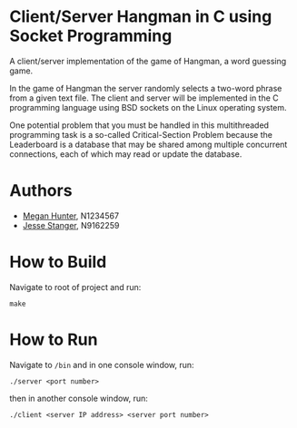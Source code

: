 # Client/Server Hangman in C using Socket Programming
A client/server implementation of the game of Hangman, a word guessing game.

In the game of Hangman the server randomly selects a two-word phrase from a given text file. The client and server will be implemented in the C programming language using BSD sockets on the Linux operating system.

One potential problem that you must be handled in this multithreaded programming task is a so-called Critical-Section Problem because the Leaderboard is a database that may be shared among multiple concurrent connections, each of which may read or update the database.

# Authors
* [Megan Hunter](https://github.com/Nyx-), N1234567
* [Jesse Stanger](https://github.com/stangahh), N9162259

# How to Build
Navigate to root of project and run:
```
make
```

# How to Run
Navigate to ```/bin``` and in one console window, run:
```
./server <port number>
```

then in another console window, run:
```
./client <server IP address> <server port number>
```
